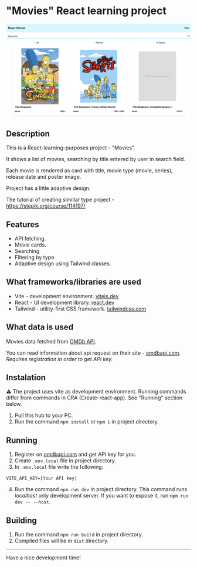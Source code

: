 # "Movies" React learning project

![Project preview](MoviesReactLearn.png)

## Description

This is a React-learning-purposes project - "Movies".

It shows a list of movies, searching by title entered by user in search field.

Each movie is rendered as card with title, movie type (movie, series), release date and poster image.

Project has a little adaptive design.

The tutorial of creating simillar type project - https://stepik.org/course/114197/

## Features

- API fetching.
- Movie cards.
- Searching
- Filtering by type.
- Adaptive design using Tailwind classes.

## What frameworks/libraries are used

- Vite - development environment. [vitejs.dev](https://vitejs.dev)
- React - UI development library. [react.dev](https://react.dev)
- Tailwind - utility-first CSS framework. [tailwindcss.com](https://tailwindcss.com)

## What data is used

Movies data fetched from [OMDb API](http://www.omdbapi.com).

You can read information about api request on their site - [omdbapi.com](http://www.omdbapi.com).
_Requires registration in order to get API key._

## Instalation

:warning: The project uses vite as development environment. Running commands differ from commands in CRA (Create-react-app).
See "Running" section below.

1. Pull this hub to your PC.
2. Run the command `npm install` or `npm i` in project directory.

## Running

1. Register on [omdbapi.com](http://www.omdbapi.com) and get API key for you.
2. Create `.env.local` file in project directory.
3. In `.env.local` file write the following:

```
VITE_API_KEY=[Your API key]
```

4. Run the command `npm run dev` in project directory.
   This command runs _localhost_ only development server. If you want to expose it, run `npm run dev -- --host`.

## Building

1. Run the command `npm run build` in project directory.
2. Compiled files will be in `dist` directory.

---

Have a nice development time!
